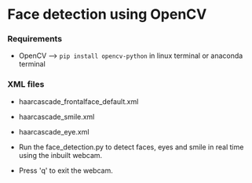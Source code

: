 # Face detection using OpenCV

### Requirements
   - OpenCV --> `pip install opencv-python` in linux terminal or anaconda terminal
   
### XML files
   - haarcascade_frontalface_default.xml
   - haarcascade_smile.xml
   - haarcascade_eye.xml
   
- Run the face_detection.py to detect faces, eyes and smile in real time using the inbuilt webcam.
- Press 'q' to exit the webcam.

